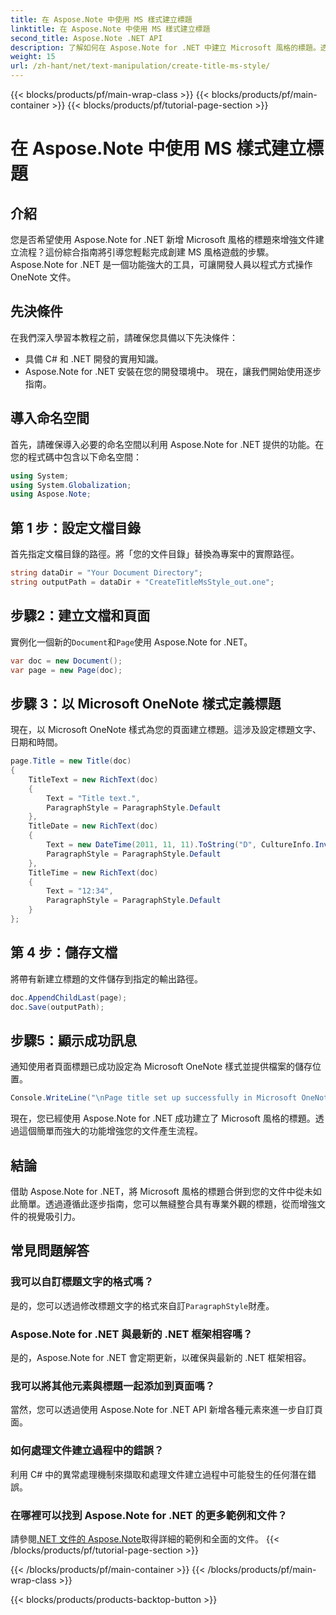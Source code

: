 ```yaml
---
title: 在 Aspose.Note 中使用 MS 樣式建立標題
linktitle: 在 Aspose.Note 中使用 MS 樣式建立標題
second_title: Aspose.Note .NET API
description: 了解如何在 Aspose.Note for .NET 中建立 Microsoft 風格的標題。透過這個易於理解的教學提升您的文件演示。
weight: 15
url: /zh-hant/net/text-manipulation/create-title-ms-style/
---
```


{{< blocks/products/pf/main-wrap-class >}}
{{< blocks/products/pf/main-container >}}
{{< blocks/products/pf/tutorial-page-section >}}

# 在 Aspose.Note 中使用 MS 樣式建立標題

## 介紹
您是否希望使用 Aspose.Note for .NET 新增 Microsoft 風格的標題來增強文件建立流程？這份綜合指南將引導您輕鬆完成創建 MS 風格遊戲的步驟。 Aspose.Note for .NET 是一個功能強大的工具，可讓開發人員以程式方式操作 OneNote 文件。
## 先決條件
在我們深入學習本教程之前，請確保您具備以下先決條件：
- 具備 C# 和 .NET 開發的實用知識。
- Aspose.Note for .NET 安裝在您的開發環境中。
現在，讓我們開始使用逐步指南。
## 導入命名空間
首先，請確保導入必要的命名空間以利用 Aspose.Note for .NET 提供的功能。在您的程式碼中包含以下命名空間：
```csharp
using System;
using System.Globalization;
using Aspose.Note;
```
## 第 1 步：設定文檔目錄
首先指定文檔目錄的路徑。將「您的文件目錄」替換為專案中的實際路徑。
```csharp
string dataDir = "Your Document Directory";
string outputPath = dataDir + "CreateTitleMsStyle_out.one";
```
## 步驟2：建立文檔和頁面
實例化一個新的`Document`和`Page`使用 Aspose.Note for .NET。
```csharp
var doc = new Document();
var page = new Page(doc);
```
## 步驟 3：以 Microsoft OneNote 樣式定義標題
現在，以 Microsoft OneNote 樣式為您的頁面建立標題。這涉及設定標題文字、日期和時間。
```csharp
page.Title = new Title(doc)
{
    TitleText = new RichText(doc)
    {
        Text = "Title text.",
        ParagraphStyle = ParagraphStyle.Default
    },
    TitleDate = new RichText(doc)
    {
        Text = new DateTime(2011, 11, 11).ToString("D", CultureInfo.InvariantCulture),
        ParagraphStyle = ParagraphStyle.Default
    },
    TitleTime = new RichText(doc)
    {
        Text = "12:34",
        ParagraphStyle = ParagraphStyle.Default
    }
};
```
## 第 4 步：儲存文檔
將帶有新建立標題的文件儲存到指定的輸出路徑。
```csharp
doc.AppendChildLast(page);
doc.Save(outputPath);
```
## 步驟5：顯示成功訊息
通知使用者頁面標題已成功設定為 Microsoft OneNote 樣式並提供檔案的儲存位置。
```csharp
Console.WriteLine("\nPage title set up successfully in Microsoft OneNote style.\nFile saved at " + outputPath);
```
現在，您已經使用 Aspose.Note for .NET 成功建立了 Microsoft 風格的標題。透過這個簡單而強大的功能增強您的文件產生流程。
## 結論
借助 Aspose.Note for .NET，將 Microsoft 風格的標題合併到您的文件中從未如此簡單。透過遵循此逐步指南，您可以無縫整合具有專業外觀的標題，從而增強文件的視覺吸引力。
## 常見問題解答
### 我可以自訂標題文字的格式嗎？
是的，您可以透過修改標題文字的格式來自訂`ParagraphStyle`財產。
### Aspose.Note for .NET 與最新的 .NET 框架相容嗎？
是的，Aspose.Note for .NET 會定期更新，以確保與最新的 .NET 框架相容。
### 我可以將其他元素與標題一起添加到頁面嗎？
當然，您可以透過使用 Aspose.Note for .NET API 新增各種元素來進一步自訂頁面。
### 如何處理文件建立過程中的錯誤？
利用 C# 中的異常處理機制來擷取和處理文件建立過程中可能發生的任何潛在錯誤。
### 在哪裡可以找到 Aspose.Note for .NET 的更多範例和文件？
請參閱[.NET 文件的 Aspose.Note](https://reference.aspose.com/note/net/)取得詳細的範例和全面的文件。
{{< /blocks/products/pf/tutorial-page-section >}}

{{< /blocks/products/pf/main-container >}}
{{< /blocks/products/pf/main-wrap-class >}}

{{< blocks/products/products-backtop-button >}}
